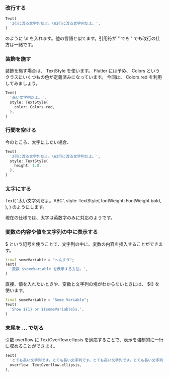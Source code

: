 ### 改行する

```dart
Text(
  '2行に渡る文字列だよ。\n2行に渡る文字列だよ。',
)
```
のように \n を入れます。他の言語と似てます。引用符が " でも ' でも改行の仕方は一緒です。

### 装飾を施す
装飾を施す場合は、 TextStyle を使います。 Flutter には予め、 Colors というクラスにいくつもの色が定義済みになっています。 今回は、 Colors.red を利用してみましょう。
```dart
Text(
  '赤い文字列だよ。',
  style: TextStyle(
    color: Colors.red,
  ),
)
```

### 行間を空ける
今のところ、太字にしたい場合、

```dart
Text(
  '2行に渡る文字列だよ。\n2行に渡る文字列だよ。',
  style: TextStyle(
    height: 1.0,
  ),
)
```

### 太字にする

Text(
  '太い文字列だよ。ABC',
  style: TextStyle(
    fontWeight: FontWeight.bold,
  ),
)
のようにします。

現在の仕様では、太字は英数字のみに対応のようです。

### 変数の内容や値を文字列の中に表示する
$ という記号を使うことで、文字列の中に、変数の内容を挿入することができます。

```dart
final someVariable = "へんすう";
Text(
  '変数 $someVariable を表示する方法。',
)
```

直接、値を入れたいときや、変数と文字列の境がわからないときには、 ${} を使います。

```dart
final someVariable = "Some Variable";
Text(
  'Show ${1} or ${someVariable}s.',
)
```

### 末尾を … で切る
引数 overflow に TextOverflow.ellipsis を適応することで、表示を強制的に一行に収めることができます。

```dart
Text(
  'とても長い文字列です。とても長い文字列です。とても長い文字列です。とても長い文字列です。とても長い文字列です。',
  overflow: TextOverflow.ellipsis,
),
```
